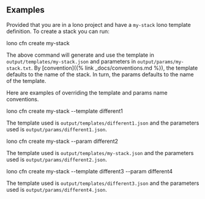 ## Examples

Provided that you are in a lono project and have a `my-stack` lono template definition.  To create a stack you can run:

  lono cfn create my-stack

The above command will generate and use the template in `output/templates/my-stack.json` and parameters in `output/params/my-stack.txt`.  By [convention]({% link _docs/conventions.md %}), the template defaults to the name of the stack.  In turn, the params defaults to the name of the template.

Here are examples of overriding the template and params name conventions.

  lono cfn create my-stack --template different1

The template used is `output/templates/different1.json` and the parameters used is `output/params/different1.json`.

  lono cfn create my-stack --param different2

The template used is `output/templates/my-stack.json` and the parameters used is `output/params/different2.json`.

  lono cfn create my-stack --template different3 --param different4

The template used is `output/templates/different3.json` and the parameters used is `output/params/different4.json`.
